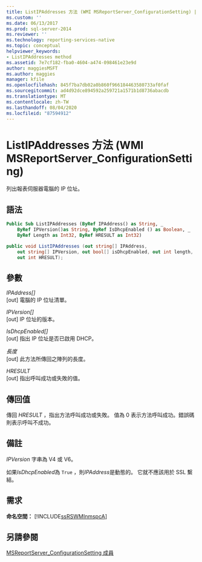 ```yaml
---
title: ListIPAddresses 方法 (WMI MSReportServer_ConfigurationSetting) | Microsoft Docs
ms.custom: ''
ms.date: 06/13/2017
ms.prod: sql-server-2014
ms.reviewer: ''
ms.technology: reporting-services-native
ms.topic: conceptual
helpviewer_keywords:
- ListIPAddresses method
ms.assetid: 7e7cf182-fba0-4604-a474-098461e23e9d
author: maggiesMSFT
ms.author: maggies
manager: kfile
ms.openlocfilehash: 845f7ba7db02a0b860f966184463580733af0faf
ms.sourcegitcommit: ad4d92dce894592a259721a1571b1d8736abacdb
ms.translationtype: MT
ms.contentlocale: zh-TW
ms.lasthandoff: 08/04/2020
ms.locfileid: "87594912"
---
```

# <a name="listipaddresses-method-wmi-msreportserver_configurationsetting"></a>ListIPAddresses 方法 (WMI MSReportServer_ConfigurationSetting)
  列出報表伺服器電腦的 IP 位址。  
  
## <a name="syntax"></a>語法  
  
```vb  
Public Sub ListIPAddresses (ByRef IPAddress() as String, _  
    ByRef IPVersion()as String, ByRef IsDhcpEnabled () as Boolean, _   
    ByRef Length as Int32, ByRef HRESULT as Int32)  
```  
  
```csharp  
public void ListIPAddresses (out string[] IPAddress,   
    out string[] IPVersion, out bool[] isDhcpEnabled, out int length,   
    out int HRESULT);  
```  
  
## <a name="parameters"></a>參數  
 *IPAddress[]*  
 [out] 電腦的 IP 位址清單。  
  
 *IPVersion[]*  
 [out] IP 位址的版本。  
  
 *IsDhcpEnabled[]*  
 [out] 指出 IP 位址是否已啟用 DHCP。  
  
 *長度*  
 [out] 此方法所傳回之陣列的長度。  
  
 *HRESULT*  
 [out] 指出呼叫成功或失敗的值。  
  
## <a name="return-value"></a>傳回值  
 傳回 *HRESULT* ，指出方法呼叫成功或失敗。 值為 0 表示方法呼叫成功。錯誤碼則表示呼叫不成功。  
  
## <a name="remarks"></a>備註  
 *IPVersion* 字串為 V4 或 V6。  
  
 如果*IsDhcpEnabled*為 `True` ，則*IPAddress*是動態的。 它就不應該用於 SSL 繫結。  
  
## <a name="requirements"></a>需求  
 **命名空間：** [!INCLUDE[ssRSWMInmspcA](../../includes/ssrswminmspca-md.md)]  
  
## <a name="see-also"></a>另請參閱  
 [MSReportServer_ConfigurationSetting 成員](msreportserver-configurationsetting-members.md)  
  
  
